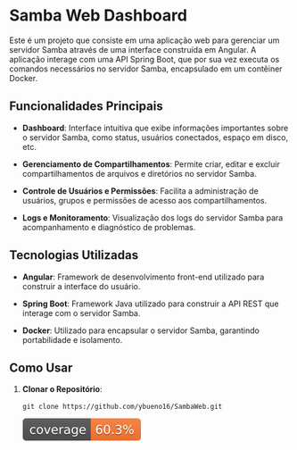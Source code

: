 # Samba Web Dashboard

Este é um projeto que consiste em uma aplicação web para gerenciar um servidor Samba através de uma interface construída em Angular. A aplicação interage com uma API Spring Boot, que por sua vez executa os comandos necessários no servidor Samba, encapsulado em um contêiner Docker.

## Funcionalidades Principais

- **Dashboard**: Interface intuitiva que exibe informações importantes sobre o servidor Samba, como status, usuários conectados, espaço em disco, etc.
  
- **Gerenciamento de Compartilhamentos**: Permite criar, editar e excluir compartilhamentos de arquivos e diretórios no servidor Samba.
  
- **Controle de Usuários e Permissões**: Facilita a administração de usuários, grupos e permissões de acesso aos compartilhamentos.
  
- **Logs e Monitoramento**: Visualização dos logs do servidor Samba para acompanhamento e diagnóstico de problemas.

## Tecnologias Utilizadas

- **Angular**: Framework de desenvolvimento front-end utilizado para construir a interface do usuário.
  
- **Spring Boot**: Framework Java utilizado para construir a API REST que interage com o servidor Samba.
  
- **Docker**: Utilizado para encapsular o servidor Samba, garantindo portabilidade e isolamento.

## Como Usar

1. **Clonar o Repositório**:

   ```
   git clone https://github.com/ybueno16/SambaWeb.git
   ```


   [![Coverage](.github/badges/jacoco.svg)](https://github.com/ybueno16/SambaWeb/actions/workflows/gradle.yml)
